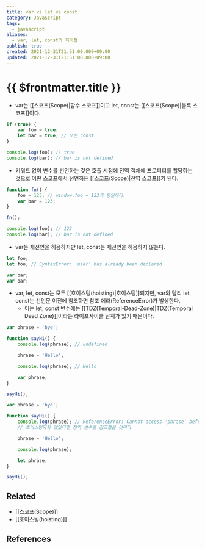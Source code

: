 ```yaml
---
title: var vs let vs const
category: JavaScript
tags:
  - javascript
aliases:
  - var, let, const의 차이점
publish: true
created: 2021-12-31T21:51:00.000+09:00
updated: 2021-12-31T21:51:00.000+09:00
---
```


# {{ $frontmatter.title }}

- var는 [[스코프(Scope)|함수 스코프]]이고 let, const는 [[스코프(Scope)|블록 스코프]]이다.

```js
if (true) {
	var foo = true;
	let bar = true; // 또는 const
}

console.log(foo); // true
console.log(bar); // bar is not defined
```

- 키워드 없이 변수를 선언하는 것은 호출 시점에 전역 객체에 프로퍼티를 할당하는 것으로 어떤 스코프에서 선언하든 [[스코프(Scope)|전역 스코프]]가 된다.

```js
function fn() {
	foo = 123; // window.foo = 123과 동일하다.
	var bar = 123;
}

fn();

console.log(foo); // 123
console.log(bar); // bar is not defined
```

- var는 재선언을 허용하지만 let, const는 재선언을 허용하지 않는다.

```js
let foo;
let foo; // SyntaxError: 'user' has already been declared

var bar;
var bar;
```

- var, let, const는 모두 [[호이스팅(hoisting)|호이스팅]]되지만, var와 달리 let, const는 선언문 이전에 참조하면 참조 에러(ReferenceError)가 발생한다.
  - 이는 let, const 변수에는 [[TDZ(Temporal-Dead-Zone)|TDZ(Temporal Dead Zone)]]이라는 라이프사이클 단계가 었기 때문이다.

```js
var phrase = 'bye';

function sayHi() {
	console.log(phrase); // undefined

	phrase = 'Hello';

	console.log(phrase); // Hello

	var phrase;
}

sayHi();
```

```js
var phrase = 'bye';

function sayHi() {
	console.log(phrase); // ReferenceError: Cannot access 'phrase' before initialization
	// 호이스팅되지 않았다면 전역 변수를 참조했을 것이다.

	phrase = 'Hello';

	console.log(phrase);

	let phrase;
}

sayHi();
```

## Related

- [[스코프(Scope)]]
- [[호이스팅(hoisting)]]

## References
